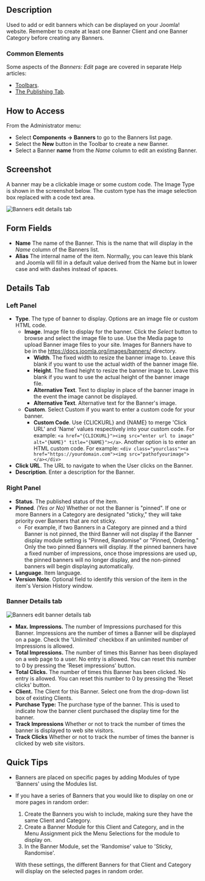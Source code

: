 <!-- Filename: Help4.x:Banners:_Edit / Display title: Banners: Edit -->

## Description

Used to add or edit banners which can be displayed on your Joomla!
website. Remember to create at least one Banner Client and one Banner Category
before creating any Banners.

### Common Elements

Some aspects of the *Banners: Edit* page are covered in separate Help
articles:

* [Toolbars](jdocmanual?article=help/common-elements/toolbars "").
* [The Publishing Tab](jdocmanual?article=help/common-elements/edit-publishing "").

## How to Access

From the Administrator menu:
- Select **Components → Banners** to go to the Banners list page.
- Select the **New** button in the Toolbar to create a new Banner.
- Select a Banner **name** from the *Name* column to edit an existing Banner.

## Screenshot

A banner may be a clickable image or some custom code. The Image Type is
shown in the screenshot below. The custom type has the image selection
box replaced with a code text area.

![Banners edit details tab](../../../en/images/banners/banners-edit-details-tab.png)

## Form Fields

- **Name** The name of the Banner. This is the name that will display
  in the *Name* column of the Banners list.
- **Alias** The internal name of the item. Normally, you can leave this
  blank and Joomla will fill in a default value derived from the Name but
  in lower case and with dashes instead of spaces.

## Details Tab

### Left Panel

- **Type**. The type of banner to display. Options are an image file or
  custom HTML code.
  - **Image**. Image file to display for the banner. Click the *Select*
    button to browse and select the image file to use. Use the Media
    page to upload Banner image files to your site. Images for Banners
    have to be in the https://docs.joomla.org/images/banners/ directory.
    - **Width**. The fixed width to resize the banner image to. Leave
      this blank if you want to use the actual width of the banner image
      file.
    - **Height**. The fixed height to resize the banner image to. Leave
      this blank if you want to use the actual height of the banner
      image file.
    - **Alternative Text**. Text to display in place of the banner image
      in the event the image cannot be displayed.
    - **Alternative Text**. Alternative text for the Banner's image.
  - **Custom**. Select Custom if you want to enter a custom code for
    your banner.
    - **Custom Code**. Use {CLICKURL} and {NAME} to merge 'Click URL'
      and 'Name' values respectively into your custom code. For example:
      `<a href="{CLICKURL}"><img src="enter url to image" alt="{NAME}" title="{NAME}"></a>`.
      Another option is to enter an HTML custom code. For example:
      `<div class="yourclass"><a href="https://yourdomain.com"><img src="pathofyourimage"></a></div>`
- **Click URL**. The URL to navigate to when the User clicks on the
  Banner.
- **Description**. Enter a description for the Banner.

### Right Panel

- **Status**. The published status of the item.
- **Pinned**. *(Yes or No)* Whether or not the Banner is "pinned". If
  one or more Banners in a Category are designated "sticky," they will
  take priority over Banners that are not sticky.
    - For example, if two Banners in a Category are pinned and a third Banner
    is not pinned, the third Banner will not display if the Banner display
    module setting is "Pinned, Randomise" or "Pinned, Ordering." Only the
    two pinned Banners will display. If the pinned banners have a fixed
    number of impressions, once those impressions are used up, the pinned
    banners will no longer display, and the non-pinned banners will begin
    displaying automatically.
- **Language**. Item language.
- **Version Note**. Optional field to identify this version of the item
  in the item's Version History window.

### Banner Details tab

![Banners edit banner details tab](../../../en/images/banners/banners-edit-banner-details-tab.png)

- **Max. Impressions.** The number of Impressions purchased for this
  Banner. Impressions are the number of times a Banner will be displayed
  on a page. Check the 'Unlimited' checkbox if an unlimited number of
  Impressions is allowed.
- **Total Impressions.** The number of times this Banner has been
  displayed on a web page to a user. No entry is allowed. You can reset
  this number to 0 by pressing the 'Reset impressions' button.
- **Total Clicks.** The number of times this Banner has been clicked. No
  entry is allowed. You can reset this number to 0 by pressing the
  'Reset clicks' button.
- **Client.** The Client for this Banner. Select one from the drop-down list
  box of existing Clients.
- **Purchase Type:** The purchase type of the banner. This is used to
  indicate how the banner client purchased the display time for the
  banner.
- **Track Impressions** Whether or not to track the number of times the
  banner is displayed to web site visitors.
- **Track Clicks** Whether or not to track the number of times the
  banner is clicked by web site visitors.

## Quick Tips

- Banners are placed on specific pages by adding Modules of type
  'Banners' using the Modules list.
- If you have a series of Banners that you would like to display on one
  or more pages in random order:
  1.  Create the Banners you wish to include, making sure they have the
      same Client and Category.
  2.  Create a Banner Module for this Client and Category, and in the
      Menu Assignment pick the Menu Selections for the module to display
      on.
  3.  In the Banner Module, set the 'Randomise' value to 'Sticky,
      Randomise'.

  With these settings, the different Banners for that Client and Category
  will display on the selected pages in random order.
